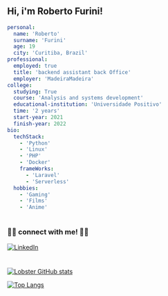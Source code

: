 

<!--
### Hi there 👋

**Lobster-dev/Lobster-dev** is a ✨ _special_ ✨ repository because its `README.md` (this file) appears on your GitHub profile.

Here are some ideas to get you started:

- 🔭 I’m currently working on ...
- 🌱 I’m currently learning ...
- 👯 I’m looking to collaborate on ...
- 🤔 I’m looking for help with ...
- 💬 Ask me about ...
- 📫 How to reach me: ...
- 😄 Pronouns: ...
- ⚡ Fun fact: ...
-->

## Hi, i'm Roberto Furini!
```yaml
personal:
  name: 'Roberto'
  surname: 'Furini'
  age: 19
  city: 'Curitiba, Brazil'
professional:
  employed: true
  title: 'backend assistant back Office'
  employer: 'MadeiraMadeira'
college:
  studying: True
  course: 'Analysis and systems development'
  educational-institution: 'Universidade Positivo'
  time: '2 years'
  start-year: 2021
  finish-year: 2022
bio:
  techStack:
    - 'Python'
    - 'Linux'
    - 'PHP'
    - 'Docker'
    frameWorks:
      - 'Laravel'
      - 'Serverless'
  hobbies:
    - 'Gaming'
    - 'Films'
    - 'Anime'
```
#
### 🤝🏻 connect with me! 🤝🏻

<a href="https://www.linkedin.com/in/roberto-furini-0b3a27232/"><img alt="LinkedIn" src="https://img.shields.io/badge/LinkedIn-Roberto%20Furini-blue?style=flat-square&logo=linkedin&logoColor=blue"></a>
#
[![Lobster GitHub stats](https://github-readme-stats.vercel.app/api?username=Lobster-dev&theme=vue-dark&count_private=true)](https://github.com/Lobster-dev/)

[![Top Langs](https://github-readme-stats.vercel.app/api/top-langs/?username=Lobster-dev&theme=vue-dark)](https://github.com/Lobster-dev)
